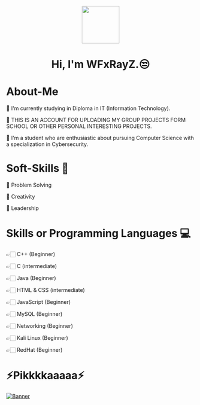 <p align="center"><img align="center" width="100" src="https://user-images.githubusercontent.com/63087888/87461299-8582b900-c60e-11ea-82ff-7a27a51859d0.png"/></p>

<h1 align="center">Hi, I'm WFxRayZ.😒 </h1>

# About-Me 
🍕 I'm currently studying in Diploma in IT (Information Technology).

🍕 THIS IS AN ACCOUNT FOR UPLOADING MY GROUP PROJECTS FORM SCHOOL OR OTHER PERSONAL INTERESTING PROJECTS.

🍕 I'm a student who are enthusiastic about pursuing Computer Science with a specialization in Cybersecurity.

# Soft-Skills 🦑
🥩 Problem Solving

🥩 Creativity

🥩 Leadership

# Skills or Programming Languages 💻
👉🏻 C++ (Beginner)

👉🏻 C (intermediate)

👉🏻 Java (Beginner)

👉🏻 HTML & CSS (intermediate)

👉🏻 JavaScript (Beginner)

👉🏻 MySQL (Beginner)

👉🏻 Networking (Beginner)

👉🏻 Kali Linux (Beginner)

👉🏻 RedHat (Beginner)

# ⚡️Pikkkkaaaaa⚡️
<a href="https://www.youtube.com/watch?v=X89JWdJXGiQ"> <img src="https://24.media.tumblr.com/849e1217feafc74c69c52f21d821e4b9/tumblr_mnb08kJqb11rk7jz5o1_500.gif" alt="Banner"> </a>
